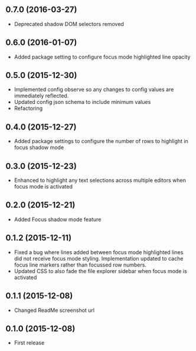 
## 0.7.0  (2016-03-27)
* Deprecated shadow DOM selectors removed

## 0.6.0  (2016-01-07)
* Added package setting to configure focus mode highlighted line opacity

## 0.5.0  (2015-12-30)
* Implemented config observe so any changes to config values are immediately reflected.
* Updated config json schema to include minimum values
* Refactoring

## 0.4.0  (2015-12-27)
* Added package settings to configure the number of rows to highlight in focus shadow mode

## 0.3.0  (2015-12-23)
* Enhanced to highlight any text selections across multiple editors when focus mode is activated

## 0.2.0  (2015-12-21)
* Added Focus shadow mode feature

## 0.1.2  (2015-12-11)
* Fixed a bug where lines added between focus mode highlighted lines did not receive focus mode styling.
Implementation updated to cache focus line markers rather than focussed row numbers.
* Updated CSS to also fade the file explorer sidebar when focus mode is activated

## 0.1.1  (2015-12-08)
* Changed ReadMe screenshot url

## 0.1.0  (2015-12-08)
* First release
